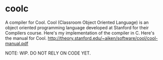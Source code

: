 coolc
=====

A compiler for Cool. Cool (Classroom Object Oriented Language) is an object oriented programming language developed at Stanford for their Compilers course. Here's my implementation of the compiler in C. 
Here's the manual for Cool. http://theory.stanford.edu/~aiken/software/cool/cool-manual.pdf

NOTE: WIP. DO NOT RELY ON CODE YET.

